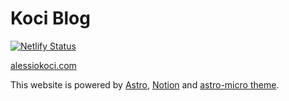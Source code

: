 # Koci Blog

[![Netlify Status](https://api.netlify.com/api/v1/badges/ac4d2ab8-1f3c-4cd8-bddd-9a765303c54c/deploy-status)](https://app.netlify.com/sites/sharp-wright-00f254/deploys)

[alessiokoci.com](http://alessiokoci.com)

This website is powered by [Astro](https://astro.build/), [Notion](https://www.notion.so/) and [astro-micro theme](https://github.com/trevortylerlee/astro-micro).